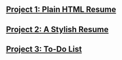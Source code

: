 ## [Project 1: Plain HTML Resume](https://van6e.github.io/CS3744/p1.html)

## [Project 2: A Stylish Resume](https://van6e.github.io/CS3744/p2.html)

## [Project 3: To-Do List](https://van6e.github.io/CS3744/todo.html)
